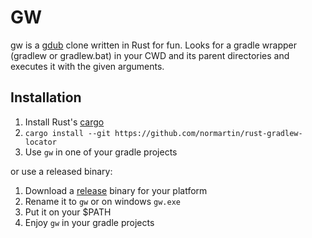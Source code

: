
# GW
gw is a [gdub](https://github.com/dougborg/gdub) clone written in Rust for fun.
Looks for a gradle wrapper (gradlew or gradlew.bat) in your CWD and its parent directories and executes it with the given arguments.

## Installation

1. Install Rust's [cargo](https://doc.rust-lang.org/cargo/getting-started/installation.html)
2. ``cargo install --git https://github.com/normartin/rust-gradlew-locator``
3. Use ``gw`` in one of your gradle projects

or use a released binary:

1. Download a [release](https://github.com/normartin/rust-gradlew-locator/releases) binary for your platform
2. Rename it to ``gw`` or on windows ``gw.exe``
3. Put it on your $PATH
4. Enjoy ``gw`` in your gradle projects
